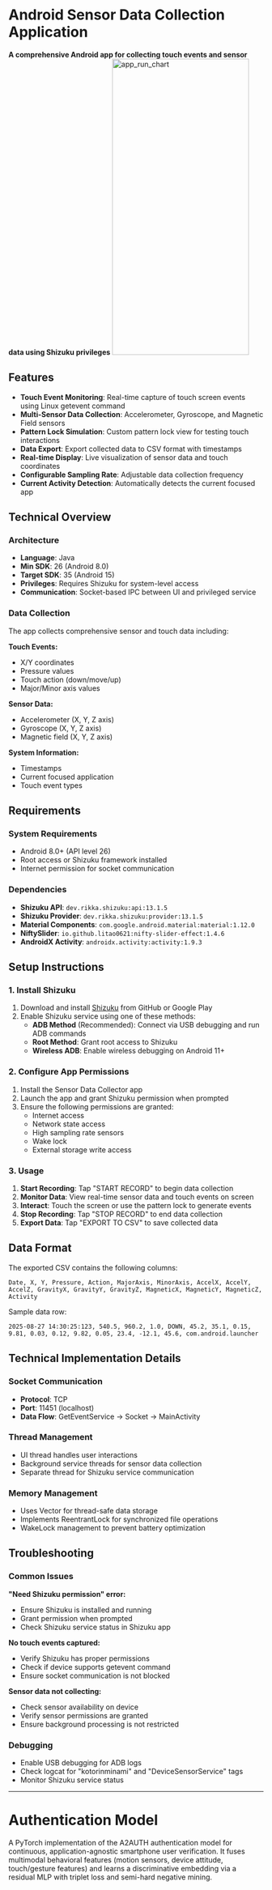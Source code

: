 # Android Sensor Data Collection Application

**A comprehensive Android app for collecting touch events and sensor data using Shizuku privileges**
<img width="270" height="585" alt="app_run_chart" src="https://github.com/user-attachments/assets/3e63a4db-4ff3-4516-842f-7afee0b9c8a8" />

## Features

- **Touch Event Monitoring**: Real-time capture of touch screen events using Linux getevent command
- **Multi-Sensor Data Collection**: Accelerometer, Gyroscope, and Magnetic Field sensors
- **Pattern Lock Simulation**: Custom pattern lock view for testing touch interactions
- **Data Export**: Export collected data to CSV format with timestamps
- **Real-time Display**: Live visualization of sensor data and touch coordinates
- **Configurable Sampling Rate**: Adjustable data collection frequency
- **Current Activity Detection**: Automatically detects the current focused app

## Technical Overview

### Architecture
- **Language**: Java
- **Min SDK**: 26 (Android 8.0)
- **Target SDK**: 35 (Android 15)
- **Privileges**: Requires Shizuku for system-level access
- **Communication**: Socket-based IPC between UI and privileged service

### Data Collection

The app collects comprehensive sensor and touch data including:

**Touch Events:**
- X/Y coordinates
- Pressure values
- Touch action (down/move/up)
- Major/Minor axis values

**Sensor Data:**
- Accelerometer (X, Y, Z axis)
- Gyroscope (X, Y, Z axis)
- Magnetic field (X, Y, Z axis)

**System Information:**
- Timestamps
- Current focused application
- Touch event types

## Requirements

### System Requirements
- Android 8.0+ (API level 26)
- Root access or Shizuku framework installed
- Internet permission for socket communication

### Dependencies
- **Shizuku API**: `dev.rikka.shizuku:api:13.1.5`
- **Shizuku Provider**: `dev.rikka.shizuku:provider:13.1.5`
- **Material Components**: `com.google.android.material:material:1.12.0`
- **NiftySlider**: `io.github.litao0621:nifty-slider-effect:1.4.6`
- **AndroidX Activity**: `androidx.activity:activity:1.9.3`

## Setup Instructions

### 1. Install Shizuku
1. Download and install [Shizuku](https://shizuku.rikka.app/) from GitHub or Google Play
2. Enable Shizuku service using one of these methods:
   - **ADB Method** (Recommended): Connect via USB debugging and run ADB commands
   - **Root Method**: Grant root access to Shizuku
   - **Wireless ADB**: Enable wireless debugging on Android 11+

### 2. Configure App Permissions
1. Install the Sensor Data Collector app
2. Launch the app and grant Shizuku permission when prompted
3. Ensure the following permissions are granted:
   - Internet access
   - Network state access
   - High sampling rate sensors
   - Wake lock
   - External storage write access

### 3. Usage
1. **Start Recording**: Tap "START RECORD" to begin data collection
2. **Monitor Data**: View real-time sensor data and touch events on screen
3. **Interact**: Touch the screen or use the pattern lock to generate events
4. **Stop Recording**: Tap "STOP RECORD" to end data collection
5. **Export Data**: Tap "EXPORT TO CSV" to save collected data

## Data Format

The exported CSV contains the following columns:
```
Date, X, Y, Pressure, Action, MajorAxis, MinorAxis, AccelX, AccelY, AccelZ, GravityX, GravityY, GravityZ, MagneticX, MagneticY, MagneticZ, Activity
```

Sample data row:
```
2025-08-27 14:30:25:123, 540.5, 960.2, 1.0, DOWN, 45.2, 35.1, 0.15, 9.81, 0.03, 0.12, 9.82, 0.05, 23.4, -12.1, 45.6, com.android.launcher
```

## Technical Implementation Details

### Socket Communication
- **Protocol**: TCP
- **Port**: 11451 (localhost)
- **Data Flow**: GetEventService → Socket → MainActivity

### Thread Management
- UI thread handles user interactions
- Background service threads for sensor data collection
- Separate thread for Shizuku service communication

### Memory Management
- Uses Vector for thread-safe data storage
- Implements ReentrantLock for synchronized file operations
- WakeLock management to prevent battery optimization

## Troubleshooting

### Common Issues

**"Need Shizuku permission" error:**
- Ensure Shizuku is installed and running
- Grant permission when prompted
- Check Shizuku service status in Shizuku app

**No touch events captured:**
- Verify Shizuku has proper permissions
- Check if device supports getevent command
- Ensure socket communication is not blocked

**Sensor data not collecting:**
- Check sensor availability on device
- Verify sensor permissions are granted
- Ensure background processing is not restricted

### Debugging
- Enable USB debugging for ADB logs
- Check logcat for "kotorinminami" and "DeviceSensorService" tags
- Monitor Shizuku service status
---
# Authentication Model
A PyTorch implementation of the A2AUTH authentication model for continuous, application-agnostic smartphone user verification.
It fuses multimodal behavioral features (motion sensors, device attitude, touch/gesture features) and learns a discriminative embedding via a residual MLP with triplet loss and semi-hard negative mining.
